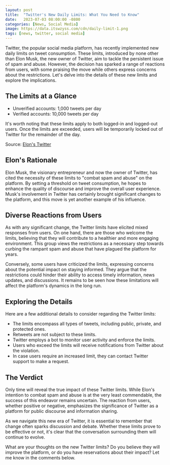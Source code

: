 ```yaml
---
layout: post
title:  "Twitter's New Daily Limits: What You Need to Know"
date:   2023-07-03 08:00:00 -0800
categories: [News, Social Media]
image: https://data.itswzyss.com/cdn/daily-limit-1.png
tags: [news, twitter, social media]
---
```


Twitter, the popular social media platform, has recently implemented new daily limits on tweet consumption. These limits, introduced by none other than Elon Musk, the new owner of Twitter, aim to tackle the persistent issue of spam and abuse. However, the decision has sparked a range of reactions from users, with some praising the move while others express concerns about the restrictions. Let's delve into the details of these new limits and explore the implications.

## The Limits at a Glance
- Unverified accounts: 1,000 tweets per day
- Verified accounts: 10,000 tweets per day

It's worth noting that these limits apply to both logged-in and logged-out users. Once the limits are exceeded, users will be temporarily locked out of Twitter for the remainder of the day.

Source: <a href="https://twitter.com/elonmusk/status/1675260424109928449" target="_blank">Elon's Twitter</a>

## Elon's Rationale
Elon Musk, the visionary entrepreneur and now the owner of Twitter, has cited the necessity of these limits to "combat spam and abuse" on the platform. By setting a threshold on tweet consumption, he hopes to enhance the quality of discourse and improve the overall user experience. Musk's involvement in Twitter has certainly brought significant changes to the platform, and this move is yet another example of his influence.

## Diverse Reactions from Users
As with any significant change, the Twitter limits have elicited mixed responses from users. On one hand, there are those who welcome the limits, believing that they will contribute to a healthier and more engaging environment. This group views the restrictions as a necessary step towards curbing the rampant spam and abuse that have plagued the platform for years.

Conversely, some users have criticized the limits, expressing concerns about the potential impact on staying informed. They argue that the restrictions could hinder their ability to access timely information, news updates, and discussions. It remains to be seen how these limitations will affect the platform's dynamics in the long run.

## Exploring the Details
Here are a few additional details to consider regarding the Twitter limits:

- The limits encompass all types of tweets, including public, private, and protected ones.
- Retweets are not subject to these limits.
- Twitter employs a bot to monitor user activity and enforce the limits.
- Users who exceed the limits will receive notifications from Twitter about the violation.
- In case users require an increased limit, they can contact Twitter support to make a request.

## The Verdict
Only time will reveal the true impact of these Twitter limits. While Elon's intention to combat spam and abuse is at the very least commendable, the success of this endeavor remains uncertain. The reaction from users, whether positive or negative, emphasizes the significance of Twitter as a platform for public discourse and information sharing.

As we navigate this new era of Twitter, it is essential to remember that change often sparks discussion and debate. Whether these limits prove to be effective or not, it's clear that the conversation surrounding them will continue to evolve.

What are your thoughts on the new Twitter limits? Do you believe they will improve the platform, or do you have reservations about their impact? Let me know in the comments below.